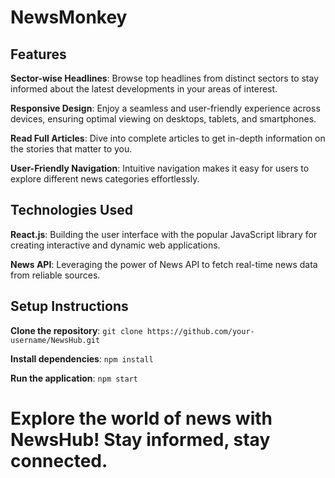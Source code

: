 # NewsMonkey

## Features
**Sector-wise Headlines**: Browse top headlines from distinct sectors to stay informed about the latest developments in your areas of interest.

**Responsive Design**: Enjoy a seamless and user-friendly experience across devices, ensuring optimal viewing on desktops, tablets, and smartphones.

**Read Full Articles**: Dive into complete articles to get in-depth information on the stories that matter to you.

**User-Friendly Navigation**: Intuitive navigation makes it easy for users to explore different news categories effortlessly.


## Technologies Used
**React.js**: Building the user interface with the popular JavaScript library for creating interactive and dynamic web applications.

**News API**: Leveraging the power of News API to fetch real-time news data from reliable sources.

## Setup Instructions
**Clone the repository**: `git clone https://github.com/your-username/NewsHub.git`

**Install dependencies**: `npm install`

**Run the application**: `npm start`

# Explore the world of news with NewsHub! Stay informed, stay connected.
